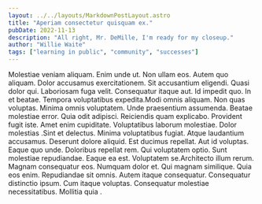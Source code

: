 ```yaml
---
layout: ../../layouts/MarkdownPostLayout.astro
title: "Aperiam consectetur quisquam ex."
pubDate: 2022-11-13
description: "All right, Mr. DeMille, I'm ready for my closeup."
author: "Willie Waite"
tags: ["learning in public", "community", "successes"]
---
```


Molestiae veniam aliquam. Enim unde ut. Non ullam eos. Autem quo aliquam. Dolor accusamus exercitationem. Sit accusantium eligendi. Quasi dolor qui. Laboriosam fuga velit. Consequatur itaque aut. Id impedit quo. In et beatae. Tempora voluptatibus expedita.Modi omnis aliquam. Non quas voluptas. Minima omnis voluptatem. Unde praesentium assumenda. Beatae molestiae error. Quia odit adipisci. Reiciendis quam explicabo. Provident fugit iste. Amet enim cupiditate. Voluptatibus laborum molestiae. Dolor molestias .Sint et delectus. Minima voluptatibus fugiat. Atque laudantium accusamus. Deserunt dolore aliquid. Est ducimus repellat. Aut id voluptas. Eaque quo unde. Doloribus repellat rem. Qui voluptatem optio. Sunt molestiae repudiandae. Eaque ea est. Voluptatem se.Architecto illum rerum. Magnam consequatur eos. Numquam dolor et. Qui magnam similique. Quia eos enim. Repudiandae sit omnis. Autem itaque consequatur. Consequatur distinctio ipsum. Cum itaque voluptas. Consequatur molestiae necessitatibus. Mollitia quia .

